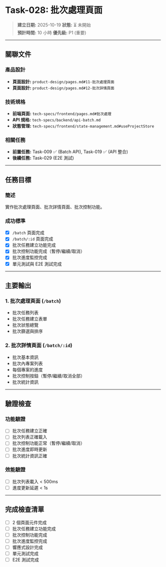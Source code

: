 # Task-028: 批次處理頁面

> **建立日期:** 2025-10-19
> **狀態:** ⏳ 未開始  
> **預計時間:** 10 小時
> **優先級:** P1 (重要)

---

## 關聯文件

### 產品設計
- **頁面設計:** `product-design/pages.md#11-批次處理頁面`
- **頁面設計:** `product-design/pages.md#12-批次詳情頁面`

### 技術規格
- **前端頁面:** `tech-specs/frontend/pages.md#批次處理`
- **API 規格:** `tech-specs/backend/api-batch.md`
- **狀態管理:** `tech-specs/frontend/state-management.md#useProjectStore`

### 相關任務
- **前置任務:** Task-009 ✅ (Batch API), Task-019 ✅ (API 整合)
- **後續任務:** Task-029 (E2E 測試)

---

## 任務目標

### 簡述
實作批次處理頁面、批次詳情頁面、批次控制功能。

### 成功標準
- [x] `/batch` 頁面完成
- [x] `/batch/:id` 頁面完成
- [x] 批次任務建立功能完成
- [x] 批次控制功能完成（暫停/繼續/取消）
- [x] 批次進度監控完成
- [x] 單元測試與 E2E 測試完成

---

## 主要輸出

### 1. 批次處理頁面 (`/batch`)
- 批次任務列表
- 批次任務建立表單
- 批次狀態總覽
- 批次篩選與排序

### 2. 批次詳情頁面 (`/batch/:id`)
- 批次基本資訊
- 批次內專案列表
- 每個專案的進度
- 批次控制按鈕（暫停/繼續/取消全部）
- 批次統計資訊

---

## 驗證檢查

### 功能驗證
- [ ] 批次任務建立正確
- [ ] 批次列表正確載入
- [ ] 批次控制功能正常（暫停/繼續/取消）
- [ ] 批次進度即時更新
- [ ] 批次統計資訊正確

### 效能驗證
- [ ] 批次列表載入 < 500ms
- [ ] 進度更新延遲 < 1s

---

## 完成檢查清單

- [ ] 2 個頁面元件完成
- [ ] 批次任務建立功能完成
- [ ] 批次控制功能完成
- [ ] 批次進度監控完成
- [ ] 響應式設計完成
- [ ] 單元測試完成
- [ ] E2E 測試完成
